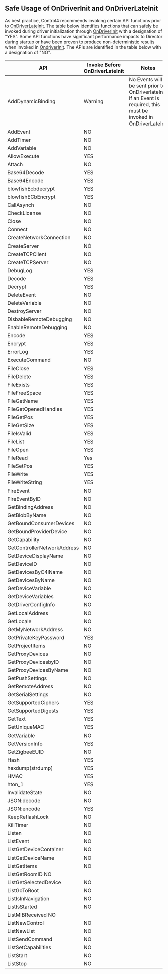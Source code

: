 ## Safe Usage of OnDriverInit and OnDriverLateInit

As best practice, Control4 recommends invoking certain API functions prior to [OnDriverLateInit][1]. The table below identifies functions that can safely be invoked during driver initialization through [OnDriverInit][2] with a designation of "YES". Some API functions have significant performance impacts to Director during startup or have been proven to produce non-deterministic results when invoked in [OndriverInit][3]. The APIs are identified in the table below with a designation of "NO".


| API | Invoke Before OnDriverLateInit | Notes |
| --- | --- | --- |
| AddDynamicBinding |  Warning | No Events will be sent prior to OnDriverlateInit. If an Event is required, this must be invoked in OnDriverLateInit |
| AddEvent | NO | |
| AddTimer | NO | |
|AddVariable | NO | |
| AllowExecute | YES | |
| Attach | NO | |
| Base64Decode | YES | |
| Base64Encode | YES | |
| blowfishEcbdecrypt | YES | |
| blowfishECbEncrypt | YES | |
| CallAsynch | NO | |
| CheckLicense | NO | |
| Close | NO | |
| Connect | NO | |
| CreateNetworkConnection | NO | |
| CreateServer | NO | |
| CreateTCPClient | NO | |
| CreateTCPServer | NO | |
| DebugLog | YES | |
| Decode | YES | |
| Decrypt | YES | |
| DeleteEvent | NO | |
| DeleteVariable | NO | |
| DestroyServer | NO | |
| DisbableRemoteDebugging | NO | |
| EnableRemoteDebugging | NO | |
| Encode | YES | |
| Encrypt | YES | |
| ErrorLog | YES | |
| ExecuteCommand | NO | |
| FileClose | YES | |
| FileDelete | YES | |
| FileExists | YES | |
| FileFreeSpace | YES | |
| FileGetName | YES | |
| FileGetOpenedHandles | YES | |
| FileGetPos | YES | |
| FileGetSize | YES | |
| FileIsValid | YES | |
| FileList | YES | |
| FileOpen | YES | |
| FileRead | Yes | |
| FileSetPos | YES | |
| FileWrite | YES | |
| FileWriteString | YES | |
| FireEvent | NO | |
| FireEventByID | NO | |
| GetBindingAddress | NO | |
| GetBlobByName | NO | |
| GetBoundConsumerDevices | NO | |
| GetBoundProviderDevice | NO | |
| GetCapability | NO | |
| GetControllerNetworkAddress | NO | |
| GetDeviceDisplayName | NO | |
| GetDeviceID |  NO | |
| GetDevicesByC4iName | NO | |
| GetDevicesByName | NO | |
| GetDeviceVariable | NO | |
| GetDeviceVariables | NO | |
| GetDriverConfigInfo | NO | |
| GetLocalAddress | NO | |
| GetLocale | NO | |
| GetMyNetworkAddress | NO | |
| GetPrivateKeyPassword | YES | |
| GetProjectItems | NO | |
| GetProxyDevices | NO
| GetProxyDevicesbyID | NO | |
| GetProxyDevicesByName | NO | |
| GetPushSettings | NO | |
| GetRemoteAddress | NO | |
| GetSerialSettings | NO | |
| GetSupportedCiphers | YES | |
| GetSupportedDigests | YES | |
| GetText | YES | |
| GetUniqueMAC | YES | |
| GetVariable | NO | |
| GetVersionInfo | YES | |
| GetZigbeeEUID | NO | |
| Hash | YES | |
| hexdump(strdump) | YES| |
| HMAC | YES | |
| hton_1| YES | |
| InvalidateState | NO | |
| JSON:decode |  NO | |
| JSON:encode |  YES | |
| KeepReflashLock | NO | |
| KillTimer | NO | |
| Listen | NO | |
| ListEvent | NO| |
| ListGetDeviceContainer | NO | |
| ListGetDeviceName | NO | |
| ListGetItems | NO | |
| ListGetRoomID NO | |
| ListGetSelectedDevice | NO | |
| ListGoToRoot | NO | |
| ListIsInNavigation | NO | |
| ListIsStarted | NO | |
| ListMIBReceived NO | | 
| ListNewControl | NO| |
| ListNewList | NO | |
| ListSendCommand | NO | |
| ListSetCapabilities | NO | |
| ListStart | NO | |
| ListStop | NO | |






[1]:	https://control4.github.io/docs-driverworks-api/#ondriverlateinit
[2]:	https://control4.github.io/docs-driverworks-api/#ondriverinit
[3]:	https://control4.github.io/docs-driverworks-api/#ondriverinit